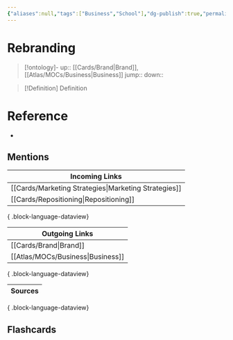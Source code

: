 ```yaml
---
{"aliases":null,"tags":["Business","School"],"dg-publish":true,"permalink":"/cards/rebranding/","dgPassFrontmatter":true}
---
```


# Rebranding

> [!ontology]-
> up:: [[Cards/Brand\|Brand]], [[Atlas/MOCs/Business\|Business]]
> jump:: 
> down:: 

> [!Definition] Definition

# Reference

- 

## Mentions

| Incoming Links                                          |
| ------------------------------------------------------- |
| [[Cards/Marketing Strategies\|Marketing Strategies]] |
| [[Cards/Repositioning\|Repositioning]]               |

{ .block-language-dataview}

| Outgoing Links                       |
| ------------------------------------ |
| [[Cards/Brand\|Brand]]            |
| [[Atlas/MOCs/Business\|Business]] |

{ .block-language-dataview}

| Sources |
| ------- |

{ .block-language-dataview}

## Flashcards